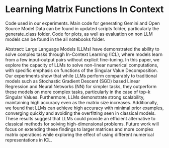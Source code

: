 # Learning Matrix Functions In Context

Code used in our experiments. Main code for generating Gemini and Open Source Model Data can be found in updated scripts folder, particularly the generate_class folder. Code for plots, as well as evaluation on non LLM models can be found in the all notebooks folder. 

Abstract: Large Language Models (LLMs) have demonstrated the ability to solve complex tasks through In-Context Learning (ICL), where models learn from a few input-output pairs without explicit fine-tuning. In this paper, we explore the capacity of LLMs to solve non-linear numerical computations, with specific emphasis on functions of the Singular Value Decomposition. Our experiments show that while LLMs perform comparably to traditional models such as Stochastic Gradient Descent (SGD) based Linear Regression and Neural Networks (NN) for simpler tasks, they outperform these models on more complex tasks, particularly in the case of top-k Singular Values. Furthermore, LLMs demonstrate strong scalability, maintaining high accuracy even as the matrix size increases. Additionally, we found that LLMs can achieve high accuracy with minimal prior examples, converging quickly and avoiding the overfitting seen in classical models. These results suggest that LLMs could provide an efficient alternative to classical methods for solving high-dimensional problems. Future work will focus on extending these findings to larger matrices and more complex matrix operations while exploring the effect of using different numerical representations in ICL.
